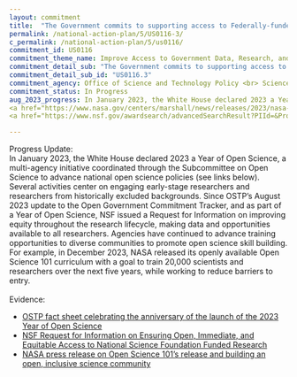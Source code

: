 ```yaml
---
layout: commitment
title:  "The Government commits to supporting access to Federally-funded science and data… by launching programs aimed at awarding more grants to early-stage researchers as well as encouraging a diverse pool of award applicants;"
permalink: /national-action-plan/5/US0116-3/
c_permalink: /national-action-plan/5/us0116/
commitment_id: US0116
commitment_theme_name: Improve Access to Government Data, Research, and Information
commitment_detail_sub: "The Government commits to supporting access to Federally-funded science and data… by launching programs aimed at awarding more grants to early-stage researchers as well as encouraging a diverse pool of award applicants;"
commitment_detail_sub_id: "US0116.3"
commitment_agency: Office of Science and Technology Policy <br> Science and Society team
commitment_status: In Progress
aug_2023_progress: In January 2023, the White House declared 2023 a Year of Open Science, a multi-agency initiative coordinated through the Subcommittee on Open Science to advance national open science policies (see links below). Several activities center on engaging early-stage researchers and researchers from historically excluded backgrounds, including a series of listening sessions with early career researchers to understand and elevate their needs, priorities, and experiences in advancing open science.<br><a href="https://open.science.gov/"></a> <br><br> <a href="https://www.whitehouse.gov/ostp/news-updates/2023/01/11/fact-sheet-biden-harris-administration-announces-new-actions-to-advance-open-and-equitable-research/"></a> <br><br> NASA Boosts Open Science through Innovative Training, NASA <br>
<a href="https://www.nasa.gov/centers/marshall/news/releases/2023/nasa-boosts-open-science-through-innovative-training"></a><br><br> NSF Invests in Ten Open Science Research Coordination Networks to Promote Open Science <br>
<a href="https://www.nsf.gov/awardsearch/advancedSearchResult?PIId=&ProgRefCode=121Z"></a>

---
```

Progress Update:<br>
In January 2023, the White House declared 2023 a Year of Open Science, a multi-agency initiative coordinated through the Subcommittee on Open Science to advance national open science policies (see links below). Several activities center on engaging early-stage researchers and researchers from historically excluded backgrounds. Since OSTP’s August 2023 update to the Open Government Commitment Tracker, and as part of a Year of Open Science, NSF issued a Request for Information on improving equity throughout the research lifecycle, making data and opportunities available to all researchers. Agencies have continued to advance training opportunities to diverse communities to promote open science skill building. For example, in December 2023, NASA released its openly available Open Science 101 curriculum with a goal to train 20,000 scientists and researchers over the next five years, while working to reduce barriers to entry.<br>
<br>
Evidence:<br>
* [OSTP fact sheet celebrating the anniversary of the launch of the 2023 Year of Open Science](https://www.whitehouse.gov/ostp/news-updates/2024/01/31/fact-sheet-biden-harris-administration-marks-the-anniversary-of-ostps-year-of-open-science)
* [NSF Request for Information on Ensuring Open, Immediate, and Equitable Access to National Science Foundation Funded Research](https://www.federalregister.gov/documents/2023/11/16/2023-25267/request-for-information-rfi-on-nsf-public-access-plan-20-ensuring-open-immediate-and-equitable)
* [NASA press release on Open Science 101’s release and building an open, inclusive science community](https://www.nasa.gov/news-release/new-course-from-nasa-helps-build-open-inclusive-science-community)